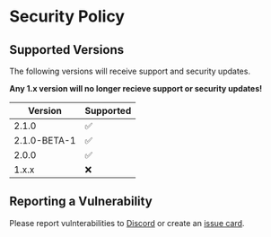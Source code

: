 # Security Policy

## Supported Versions
The following versions will receive support and security updates.

**Any 1.x version will no longer recieve support or security updates!**

| Version | Supported          |
| ------- | ------------------ |
|2.1.0 | ✅ |
| 2.1.0-BETA-1 | ✅ |
|  2.0.0   | :white_check_mark: |
| 1.x.x   | :x: |
## Reporting a Vulnerability

Please report vulnterabilities to [Discord](https://discord.negative.games) or create an [issue card](https://github.com/Negative-Games/Framework/issues).
